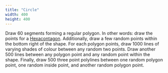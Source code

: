 ```yaml
---
title: "Circle"
width: 400
height: 400
---
```


Draw 60 segments forming a regular polygon. In other words: draw the points for a [Hexacontagon](https://en.wikipedia.org/wiki/Polygon#Naming). Additionally, draw a few random points within the bottom right of the shape. For each polygon points, draw 1000 lines of varying shades of colour between any random two points. Draw another 500 lines between any polygon point and any random point within the shape. Finally, draw 500 three point polylines between one random polygon point, one random inside point, and another random polygon point.
